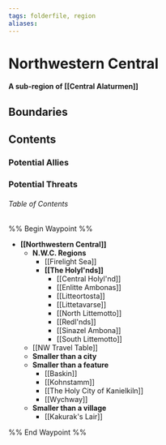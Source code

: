 ```yaml
---
tags: folderfile, region
aliases:
---
```

# Northwestern Central
#### A sub-region of [[Central Alaturmen]]
## Boundaries
## Contents
### Potential Allies
### Potential Threats
###### Table of Contents
%% Begin Waypoint %%
- **[[Northwestern Central]]**
	- **N.W.C. Regions**
		- [[Firelight Sea]]
		- **[[The Holyl'nds]]**
			- [[Central Holyl'nd]]
			- [[Enlitte Ambonas]]
			- [[Litteortosta]]
			- [[Littetavarse]]
			- [[North Littemotto]]
			- [[Redl'nds]]
			- [[Sinazel Ambona]]
			- [[South Littemotto]]
	- [[NW Travel Table]]
	- **Smaller than a city**
	- **Smaller than a feature**
		- [[Baskin]]
		- [[Kohnstamm]]
		- [[The Holy City of Kanielkiln]]
		- [[Wychway]]
	- **Smaller than a village**
		- [[Kakurak's Lair]]

%% End Waypoint %%
